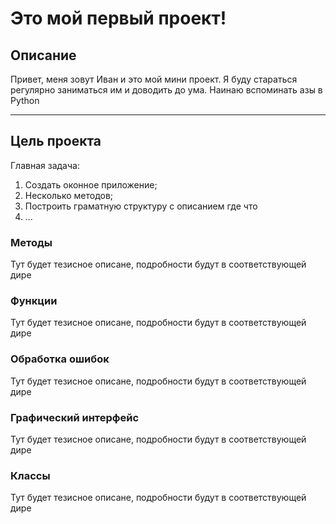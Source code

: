 # Это мой первый проект!

## Описание

Привет, меня зовут Иван и это мой мини проект. Я буду стараться регулярно заниматься им и доводить до ума. Наинаю вспоминать азы в Python

---
## Цель проекта

Главная задача:

1. Создать оконное приложение;
2. Несколько методов;
3. Построить граматную структуру с описанием где что
4. ...

### Методы

Тут будет тезисное описане, подробности будут в соответствующей дире

### Функции

Тут будет тезисное описане, подробности будут в соответствующей дире

### Обработка ошибок

Тут будет тезисное описане, подробности будут в соответствующей дире

### Графический интерфейс

Тут будет тезисное описане, подробности будут в соответствующей дире

### Классы

Тут будет тезисное описане, подробности будут в соответствующей дире